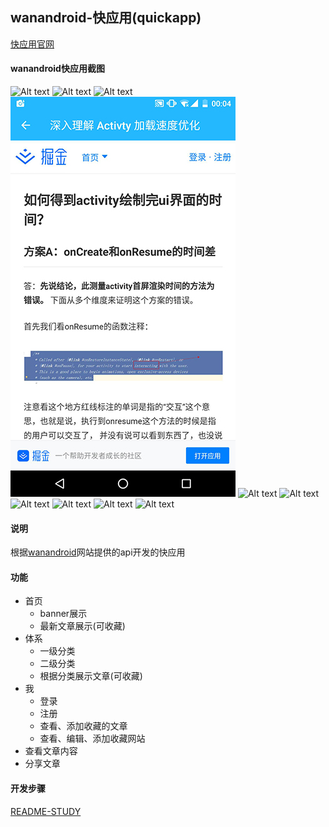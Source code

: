 ## wanandroid-快应用(quickapp)

[快应用官网](https://www.quickapp.cn/)

#### wanandroid快应用截图

![Alt text](/img/21.jpeg)
![Alt text](/img/22.jpeg)
![Alt text](/img/23.jpeg)
![Alt text](/img/4.jpeg)
![Alt text](/img/24.jpeg)
![Alt text](/img/25.jpeg)
![Alt text](/img/26.jpeg)
![Alt text](/img/27.jpeg)
![Alt text](/img/28.jpeg)
![Alt text](/img/29.jpeg)

#### 说明
根据[wanandroid](http://www.wanandroid.com/blog/show/2)网站提供的api开发的快应用

#### 功能
* 首页
  * banner展示
  * 最新文章展示(可收藏)
* 体系
  * 一级分类
  * 二级分类
  * 根据分类展示文章(可收藏)
* 我
  * 登录
  * 注册
  * 查看、添加收藏的文章
  * 查看、编辑、添加收藏网站
* 查看文章内容
* 分享文章

#### 开发步骤
[README-STUDY](https://github.com/CB-ysx/wanandroid-quickapp/blob/master/README-STUDY.md)
